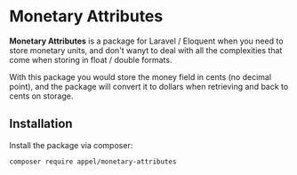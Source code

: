 # Monetary Attributes

**Monetary Attributes** is a package for Laravel / Eloquent when you need to store monetary units, and don't wanyt to deal with all the complexities that come when storing in float / double formats. 

With this package you would store the money field in cents (no decimal point), and the package will convert it to dollars when retrieving and back to cents on storage.

## Installation
Install the package via composer:
```
composer require appel/monetary-attributes
```
